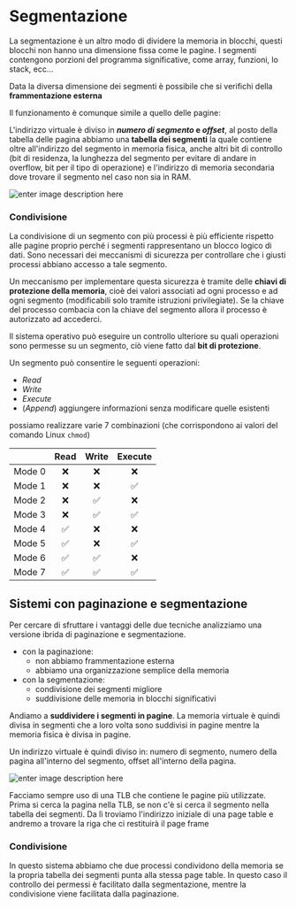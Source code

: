 ﻿# Segmentazione

La segmentazione è un altro modo di dividere la memoria in blocchi, questi blocchi non hanno una dimensione fissa come le pagine.
I segmenti contengono porzioni del programma significative, come array, funzioni, lo stack, ecc...

Data la diversa dimensione dei segmenti è possibile che si verifichi della **frammentazione esterna**

Il funzionamento è comunque simile a quello delle pagine:

L'indirizzo virtuale è diviso in ***numero di segmento* e *offset***, al posto della tabella delle pagina abbiamo una **tabella dei segmenti** la quale contiene oltre all'indirizzo del segmento in memoria fisica, anche altri bit di controllo (bit di residenza, la lunghezza del segmento per evitare di andare in overflow, bit per il tipo di operazione) e l'indirizzo di memoria secondaria dove trovare il segmento nel caso non sia in RAM.

![enter image description here](https://i.ibb.co/z4xFCmF/image.png)

### Condivisione

La condivisione di un segmento con più processi è più efficiente rispetto alle pagine proprio perché i segmenti rappresentano un blocco logico di dati. Sono necessari dei meccanismi di sicurezza per controllare che i giusti processi abbiano accesso a tale segmento.

Un meccanismo per implementare questa sicurezza è tramite delle **chiavi di protezione della memoria**, cioè dei valori associati ad ogni processo e ad ogni segmento (modificabili solo tramite istruzioni privilegiate).
Se la chiave del processo combacia con la chiave del segmento allora il processo è autorizzato ad accederci.

Il sistema operativo può eseguire un controllo ulteriore su quali operazioni sono permesse su un segmento, ciò viene fatto dal **bit di protezione**.

Un segmento può consentire le seguenti operazioni:

- *Read*
- *Write*
- *Execute*
- (*Append*) aggiungere informazioni senza modificare quelle esistenti

possiamo realizzare varie 7 combinazioni (che corrispondono ai valori del comando Linux `chmod`)

|  | Read | Write | Execute |
|:--:|:--:|:--:|:--:|
| Mode 0 | ❌| ❌| ❌|
| Mode 1 | ❌| ❌| ✅|
| Mode 2 | ❌| ✅| ❌|
| Mode 3 | ❌| ✅| ✅|
| Mode 4 | ✅| ❌| ❌|
| Mode 5 | ✅| ❌| ✅|
| Mode 6 | ✅| ✅| ❌|
| Mode 7 | ✅| ✅| ✅|


## Sistemi con paginazione e segmentazione

Per cercare di sfruttare i vantaggi delle due tecniche analizziamo una versione ibrida di paginazione e segmentazione.

- con la paginazione:
	- non abbiamo frammentazione esterna
	- abbiamo una organizzazione semplice della memoria
- con la segmentazione:
	- condivisione dei segmenti migliore
	- suddivisione delle memoria in blocchi significativi

Andiamo a **suddividere i segmenti in pagine**.
La memoria virtuale è quindi divisa in segmenti che a loro volta sono suddivisi in pagine mentre la memoria fisica è divisa in pagine.

Un indirizzo virtuale è quindi diviso in: numero di segmento, numero della pagina all'interno del segmento, offset all'interno della pagina.

![enter image description here](https://i.ibb.co/d62ZvYx/image.png)

Facciamo sempre uso di una TLB che contiene le pagine più utilizzate.
Prima si cerca la pagina nella TLB, se non c'è si cerca il segmento nella tabella dei segmenti. Da lì troviamo l'indirizzo iniziale di una page table e andremo a trovare la riga che ci restituirà il page frame

### Condivisione

In questo sistema abbiamo che due processi condividono della memoria se la propria tabella dei segmenti punta alla stessa page table. 
In questo caso il controllo dei permessi è facilitato dalla segmentazione, mentre la condivisione viene facilitata dalla paginazione.




